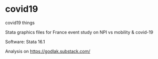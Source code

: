 # covid19
covid19 things

Stata graphics files for France event study on NPI vs mobility & covid-19

Software: Stata 16.1

Analysis on https://godlak.substack.com/
